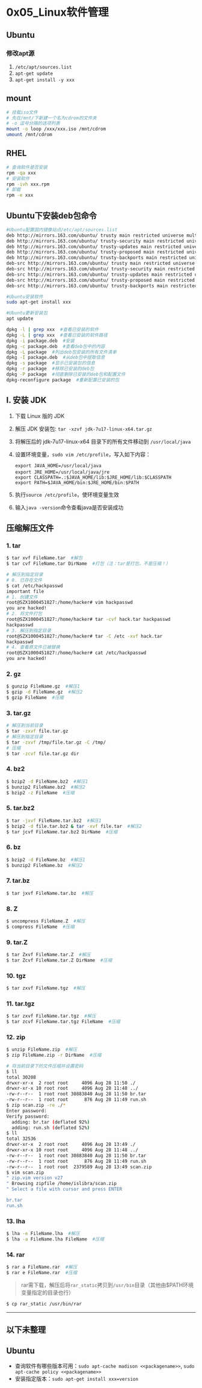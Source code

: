 # 0x05_Linux软件管理

## Ubuntu

### 修改apt源

1. `/etc/apt/sources.list`
1. `apt-get update`
1. `apt-get install -y xxx`


## mount

```bash
# 挂载iso文件
# 先在/mnt/下新建一个名为cdrom的文件夹
# -o 逗号分隔的选项列表
mount -o loop /xxx/xxx.iso /mnt/cdrom
umount /mnt/cdrom
```


## RHEL

```bash
# 查询软件是否安装
rpm -qa xxx
# 安装软件
rpm -ivh xxx.rpm
# 卸载
rpm -e xxx
```


## Ubuntu下安装deb包命令

```bash
#Ubuntu配置国内镜像站点/etc/apt/sources.list
deb http://mirrors.163.com/ubuntu/ trusty main restricted universe multiverse
deb http://mirrors.163.com/ubuntu/ trusty-security main restricted universe multiverse
deb http://mirrors.163.com/ubuntu/ trusty-updates main restricted universe multiverse
deb http://mirrors.163.com/ubuntu/ trusty-proposed main restricted universe multiverse
deb http://mirrors.163.com/ubuntu/ trusty-backports main restricted universe multiverse
deb-src http://mirrors.163.com/ubuntu/ trusty main restricted universe multiverse
deb-src http://mirrors.163.com/ubuntu/ trusty-security main restricted universe multiverse
deb-src http://mirrors.163.com/ubuntu/ trusty-updates main restricted universe multiverse
deb-src http://mirrors.163.com/ubuntu/ trusty-proposed main restricted universe multiverse
deb-src http://mirrors.163.com/ubuntu/ trusty-backports main restricted universe multiverse

#Ubuntu安装软件
sudo apt-get install xxx

#Ubuntu更新安装包
apt update

dpkg -l | grep xxx  #查看已安装的软件
dpkg -L | grep xxx  #查看已安装的软件路径
dpkg -i package.deb  #安装
dpkg -c package.deb  #查看deb包中的内容
dpkg -L package  #列出deb包安装的所有文件清单
dpkg -I package.deb  #从deb包中提取信息
dpkg -s package  #显示已安装包的信息
dpkg -r package  #移除已安装的deb包
dpkg -P package  #彻底删除已安装的deb包和配置文件
dpkg-reconfigure package  #重新配置已安装的包
```


## I. 安装 JDK

1. 下载 Linux 版的 JDK
1. 解压 JDK 安装包: `tar -xzvf jdk-7u17-linux-x64.tar.gz`
1. 将解压后的 jdk-7u17-linux-x64 目录下的所有文件移动到 `/usr/local/java`
1. 设置环境变量，`sudo vim /etc/profile`，写入如下内容：

    ```
    export JAVA_HOME=/usr/local/java
    export JRE_HOME=/usr/local/java/jre　
    export CLASSPATH=.:$JAVA_HOME/lib:$JRE_HOME/lib:$CLASSPATH
    export PATH=$JAVA_HOME/bin:$JRE_HOME/bin:$PATH
    ```

1. 执行`source /etc/profile`，使环境变量生效
1. 输入`java -version`命令查看java是否安装成功


## 压缩解压文件

### 1. tar

```bash
$ tar xvf FileName.tar  #解包
$ tar cvf FileName.tar DirName  #打包（注：tar是打包，不是压缩！）

# 解压到指定目录
# 0. 已存在文件
$ cat /etc/hackpasswd
important file
# 1. 创建文件
root@SZX1000451827:/home/hacker# vim hackpasswd
you are hacked!
# 2. 将文件打包
root@SZX1000451827:/home/hacker# tar -cvf hack.tar hackpasswd
hackpasswd
# 3. 解压到指定目录
root@SZX1000451827:/home/hacker# tar -C /etc -xvf hack.tar
hackpasswd
# 4. 查看原文件已被替换
root@SZX1000451827:/home/hacker# cat /etc/hackpasswd
you are hacked!
```

### 2. gz

```bash
$ gunzip FileName.gz  #解压1
$ gzip -d FileName.gz  #解压2
$ gzip FileName  #压缩
```

### 3. tar.gz

```bash
# 解压到当前目录
$ tar -zxvf file.tar.gz
# 解压到指定目录
$ tar -zxvf /tmp/file.tar.gz -C /tmp/
# 压缩
$ tar -zcvf file.tar.gz dir
```

### 4. bz2

```bash
$ bzip2 -d FileName.bz2  #解压1
$ bunzip2 FileName.bz2  #解压2
$ bzip2 -z FileName  #压缩
```

### 5. tar.bz2

```bash
$ tar -jxvf FileName.tar.bz2  #解压1
$ bzip2 -d file.tar.bz2 & tar -xvf file.tar  #解压2
$ tar jcvf FileName.tar.bz2 DirName  #压缩
```

### 6. bz

```bash
$ bzip2 -d FileName.bz  #解压1
$ bunzip2 FileName.bz  #解压2
```

### 7. tar.bz

```bash
$ tar jxvf FileName.tar.bz  #解压
```

### 8. Z

```bash
$ uncompress FileName.Z  #解压
$ compress FileName  #压缩
```

### 9. tar.Z

```bash
$ tar Zxvf FileName.tar.Z  #解压
$ tar Zcvf FileName.tar.Z DirName  #压缩
```

### 10. tgz

```bash
$ tar zxvf FileName.tgz  #解压
```

### 11. tar.tgz

```bash
$ tar zxvf FileName.tar.tgz  #解压
$ tar zcvf FileName.tar.tgz FileName  #压缩
```

### 12. zip

```bash
$ unzip FileName.zip  #解压
$ zip FileName.zip -r DirName  #压缩

# 将当前目录下的文件压缩并设置密码
$ ll
total 30208
drwxr-xr-x  2 root root     4096 Aug 28 11:50 ./
drwxr-xr-x 10 root root     4096 Aug 28 11:48 ../
-rw-r--r--  1 root root 30883840 Aug 28 11:50 br.tar
-rw-r--r--  1 root root      876 Aug 28 11:49 run.sh
$ zip scan.zip -re ./*
Enter password:
Verify password:
  adding: br.tar (deflated 92%)
  adding: run.sh (deflated 52%)
$ ll
total 32536
drwxr-xr-x  2 root root     4096 Aug 28 13:49 ./
drwxr-xr-x 10 root root     4096 Aug 28 11:48 ../
-rw-r--r--  1 root root 30883840 Aug 28 11:50 br.tar
-rw-r--r--  1 root root      876 Aug 28 11:49 run.sh
-rw-r--r--  1 root root  2379589 Aug 28 13:49 scan.zip
$ vim scan.zip
" zip.vim version v27
" Browsing zipfile /home/islibra/scan.zip
" Select a file with cursor and press ENTER

br.tar
run.sh
```

### 13. lha

```bash
$ lha -e FileName.lha  #解压
$ lha -a FileName.lha FileName  #压缩
```

### 14. rar

```bash
$ rar a FileName.rar  #解压
$ rar e FileName.rar  #压缩
```

> rar需下载，解压后将`rar_static`拷贝到`/usr/bin`目录（其他由$PATH环境变量指定的目录也行）

```bash
$ cp rar_static /usr/bin/rar
```


---
以下未整理
---


## Ubuntu

- 查询软件有哪些版本可用：`sudo apt-cache madison <<packagename>>`, `sudo apt-cache policy <<packagename>>`
- 安装指定版本：`sudo apt-get install xxx=version`
